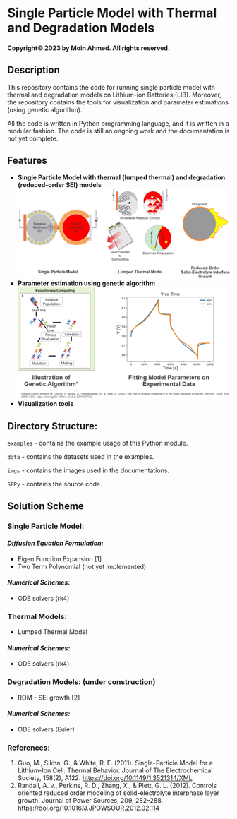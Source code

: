 # Single Particle Model with Thermal and Degradation Models
#### Copyright© 2023 by Moin Ahmed. All rights reserved.

## Description

<p>
This repository contains the code for running single particle model with thermal and degradation models on 
Lithium-ion Batteries (LIB). Moreover, the repository contains the tools for visualization and 
parameter estimations (using genetic algorithm).
</p>
<p>
All the code is written in Python programming language, and it is written in a modular fashion. The code is
still an ongoing work and the documentation is not yet complete.
</p>

## Features

- <b>Single Particle Model with thermal (lumped thermal) and degradation (reduced-order SEI) models
![](./images/SPPy.png)
- Parameter estimation using genetic algorithm
![](./images/GA.png)
- Visualization tools</b>

## Directory Structure:
```examples``` - contains the example usage of this Python module.

```data``` - contains the datasets used in the examples.

```imgs``` - contains the images used in the documentations.

```SPPy``` - contains the source code.

## Solution Scheme
### Single Particle Model:
#### _Diffusion Equation Formulation:_
- Eigen Function Expansion [1]
- Two Term Polynomial (not yet implemented)
#### _Numerical Schemes:_
- ODE solvers (rk4)
### Thermal Models:
- Lumped Thermal Model
#### _Numerical Schemes:_
- ODE solvers (rk4)
### Degradation Models: (under construction)
- ROM - SEI growth [2]
#### _Numerical Schemes:_
- ODE solvers (Euler)
### References:
1. Guo, M., Sikha, G., & White, R. E. (2011). Single-Particle Model for a Lithium-Ion Cell: Thermal Behavior. Journal of The Electrochemical Society, 158(2), A122. https://doi.org/10.1149/1.3521314/XML
2. Randall, A. v., Perkins, R. D., Zhang, X., & Plett, G. L. (2012). Controls oriented reduced order modeling of solid-electrolyte interphase layer growth. Journal of Power Sources, 209, 282–288. https://doi.org/10.1016/J.JPOWSOUR.2012.02.114

